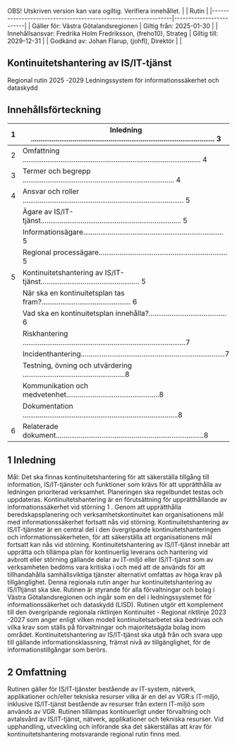 OBS! Utskriven version kan vara ogiltig. Verifiera innehållet.
|                                                                | Rutin                   |
|----------------------------------------------------------------|-------------------------|
| Gäller för: Västra Götalandsregionen                           | Giltig från: 2025-01-30 |
| Innehållsansvar: Fredrika Holm Fredriksson, (freho10), Strateg | Giltig till: 2029-12-31 |
| Godkänd av: Johan Flarup, (johfl), Direktör                    |                         |
## Kontinuitetshantering av IS/IT-tjänst
Regional rutin 2025 -2029
Ledningssystem för informationssäkerhet och dataskydd
## Innehållsförteckning
|   1 | Inledning ................................................................................................. 3   |
|-----|-----------------------------------------------------------------------------------------------------------------|
| 2   | Omfattning .............................................................................................. 4     |
| 3   | Termer och begrepp ................................................................................ 4           |
| 4   | Ansvar och roller ..................................................................................... 5       |
|  | Ägare av IS/IT-tjänst.......................................................................... 5               |
|  | Informationsägare.......................................................................... 5                   |
|  | Regional processägare.................................................................... 5                     |
| 5   | Kontinuitetshantering av IS/IT-tjänst.................................................... 5                     |
|  | När ska en kontinuitetsplan tas fram?............................................... 6                          |
|  | Vad ska en kontinuitetsplan innehålla?......................................... 6                               |
|  | Riskhantering ......................................................................................7           |
|  | Incidenthantering............................................................................7                  |
|  | Testning, övning och utvärdering ......................................................8                        |
|  | Kommunikation och medvetenhet.................................................8                                 |
|  | Dokumentation ..................................................................................8               |
| 6   | Relaterade dokument..............................................................................8              |
## 1 Inledning
Mål: Det ska finnas kontinuitetshantering för att säkerställa tillgång till information, IS/IT-tjänster och funktioner som krävs för att upprätthålla av ledningen prioriterad verksamhet. Planeringen ska regelbundet testas och uppdateras.
Kontinuitetshantering är en förutsättning för upprätthållande av informationssäkerhet vid störning 1 . Genom att upprätthålla beredskapsplanering och verksamhetskontinuitet kan organisationens mål med informationssäkerhet fortsatt nås vid störning.
Kontinuitetshantering av IS/IT-tjänster är en central del i den övergripande kontinuitetshanteringen och informationssäkerheten, för att säkerställa att organisationens mål fortsatt kan nås vid störning.
Kontinuitetshantering av IS/IT-tjänst innebär att upprätta och tillämpa plan för kontinuerlig leverans och hantering vid avbrott eller störning gällande delar av IT-miljö eller IS/IT-tjänst som av verksamheten bedöms vara kritiska i och med att de används för att tillhandahålla samhällsviktiga tjänster alternativt omfattas av höga krav på tillgänglighet.
Denna regionala rutin anger hur kontinuitetshantering av IS/ITtjänst ska ske. Rutinen är styrande för alla förvaltningar och bolag i Västra Götalandsregionen och ingår som en del i ledningssystemet för informationssäkerhet och dataskydd (LISD).
Rutinen utgör ett komplement till den övergripande regionala riktlinjen Kontinuitet - Regional riktlinje 2023 -2027 som anger enligt vilken modell kontinuitetsarbetet ska bedrivas och vilka krav som ställs på förvaltningar och majoritetsägda bolag inom området.
Kontinuitetshantering av IS/IT-tjänst ska utgå från och svara upp till gällande informationsklassning, främst nivå av tillgänglighet, för de informationstillgångar som berörs.
## 2 Omfattning
Rutinen gäller för IS/IT-tjänster bestående av IT-system, nätverk, applikationer och/eller tekniska resurser vilka är en del av VGR:s IT-miljö, inklusive IS/IT-tjänst bestående av resurser från extern IT-miljö som används av VGR.
Rutinen tillämpas kontinuerligt under förvaltning och avtalsvård av IS/IT-tjänst, nätverk, applikationer och tekniska resurser. Vid upphandling, utveckling och införande ska det säkerställas att krav för kontinuitetshantering motsvarande regional rutin finns med.
